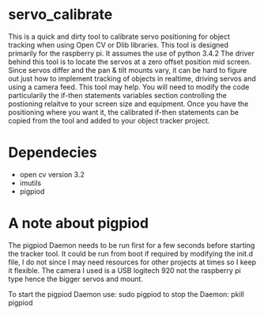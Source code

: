 # servo_calibrate
This is a quick and dirty tool to calibrate servo positioning for object tracking when using Open CV or Dlib libraries.
This tool is designed primarily for the raspberry pi. It assumes the use of python 3.4.2
The driver behind this tool is to locate the servos at a zero offset position mid screen.
Since servos differ and the pan & tilt mounts vary, it can be hard to figure out just how to implement tracking
of objects in realtime, driving servos and using a camera feed. This tool may help. 
You will need to modify the code particularily the if-then statements variables section controlling the postioning relaitve to your screen size and equipment.
Once you have the positioning where you want it, the calibrated if-then statements can be copied from the tool and added to your object tracker project.

# Dependecies
- open cv version 3.2
- imutils
- pigpiod

# A note about pigpiod
The pigpiod Daemon needs to be run first for a few seconds before starting the tracker tool. It could be run from boot if required by modifying the init.d file, I do not since I may need resources for other projects at times so I keep it flexible. The camera I used is a USB logitech 920 not the raspberry pi type hence the bigger servos and mount. 

To start the pigpiod Daemon use:
sudo pigpiod
to stop the Daemon:
pkill pigpiod
